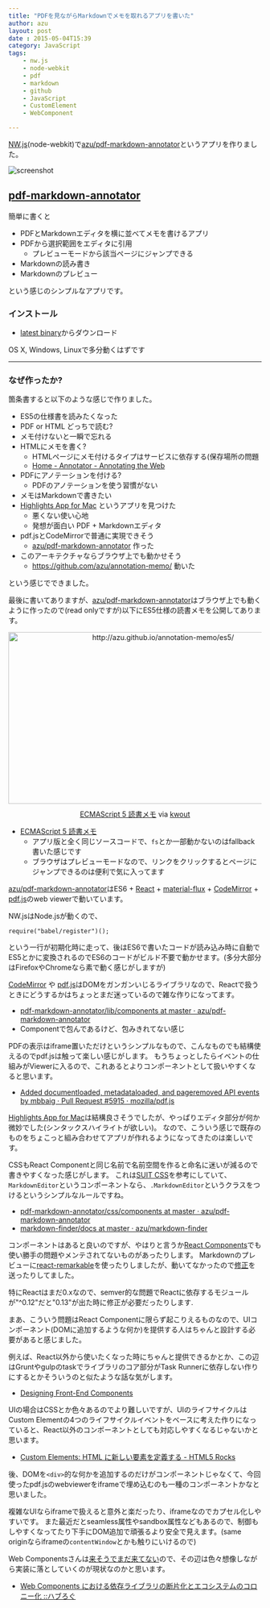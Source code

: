 ```yaml
---
title: "PDFを見ながらMarkdownでメモを取れるアプリを書いた"
author: azu
layout: post
date : 2015-05-04T15:39
category: JavaScript
tags:
    - nw.js
    - node-webkit
    - pdf
    - markdown
    - github
    - JavaScript
    - CustomElement
    - WebComponent

---
```


[NW.js](http://nwjs.io/ "NW.js")(node-webkit)で[azu/pdf-markdown-annotator](https://github.com/azu/pdf-markdown-annotator "azu/pdf-markdown-annotator")というアプリを作りました。

![screenshot](http://efcl.info/wp-content/uploads/2015/05/04-1430721718.png)

## [pdf-markdown-annotator](https://github.com/azu/pdf-markdown-annotator "azu/pdf-markdown-annotator")

簡単に書くと

- PDFとMarkdownエディタを横に並べてメモを書けるアプリ
- PDFから選択範囲をエディタに引用
	- プレビューモードから該当ページにジャンプできる
- Markdownの読み書き
- Markdownのプレビュー

という感じのシンプルなアプリです。

### インストール

- [latest binary](https://github.com/azu/pdf-markdown-annotator/releases/latest)からダウンロード

OS X, Windows, Linuxで多分動くはずです

----

### なぜ作ったか?

箇条書すると以下のような感じで作りました。

- ES5の仕様書を読みたくなった
- PDF or HTML どっちで読む?
- メモ付けないと一瞬で忘れる
- HTMLにメモを書く?
	- HTMLページにメモ付けるタイプはサービスに依存する(保存場所の問題
	- [Home - Annotator - Annotating the Web](http://annotatorjs.org/ "Home - Annotator - Annotating the Web")
- PDFにアノテーションを付ける?
	- PDFのアノテーションを使う習慣がない
- メモはMarkdownで書きたい
- [Highlights App for Mac](http://highlightsapp.net/ "Highlights App for Mac") というアプリを見つけた
	- 悪くない使い心地
	- 発想が面白い PDF + Markdownエディタ
- pdf.jsとCodeMirrorで普通に実現できそう
	- [azu/pdf-markdown-annotator](https://github.com/azu/pdf-markdown-annotator "azu/pdf-markdown-annotator") 作った
- このアーキテクチャならブラウザ上でも動かせそう
	- https://github.com/azu/annotation-memo/ 動いた

という感じでできました。

最後に書いてありますが、[azu/pdf-markdown-annotator](https://github.com/azu/pdf-markdown-annotator "azu/pdf-markdown-annotator")はブラウザ上でも動くように作ったので(read onlyですが)以下にES5仕様の読書メモを公開してあります。

<div class="kwout" style="text-align: center;"><img src="http://kwout.com/cutout/a/it/g9/4x5_bor.jpg" alt="http://azu.github.io/annotation-memo/es5/" title="ECMAScript 5 読書メモ" width="600" height="341" style="border: none;" usemap="#map_aitg94x5" /><map id="map_aitg94x5" name="map_aitg94x5"><area coords="420,192,483,209" href="http://azu.github.io/annotation-memo/es5/Ecma-262_5.1.pdf#page=127&zoom=auto,-101,413" alt="" shape="rect" /></map><p style="margin-top: 10px; text-align: center;"><a href="http://azu.github.io/annotation-memo/es5/">ECMAScript 5 読書メモ</a> via <a href="http://kwout.com/quote/aitg94x5">kwout</a></p></div>

- [ECMAScript 5 読書メモ](http://azu.github.io/annotation-memo/es5/ "ECMAScript 5 読書メモ")
	- アプリ版と全く同じソースコードで、`fs`とか一部動かないのはfallback書いた感じです
	- ブラウザはプレビューモードなので、リンクをクリックするとページにジャンプできるのは便利で気に入ってます

[azu/pdf-markdown-annotator](https://github.com/azu/pdf-markdown-annotator "azu/pdf-markdown-annotator")はES6 + [React](http://facebook.github.io/react/ "React") + [material-flux](https://github.com/azu/material-flux "azu/material-flux") + [CodeMirror](http://codemirror.net/) + [pdf.js](https://github.com/mozilla/pdf.js)のweb viewerで動いています。

NW.jsはNode.jsが動くので、

```
require("babel/register")();
```

という一行が初期化時に走って、後はES6で書いたコードが読み込み時に自動でES5とかに変換されるのでES6のコードがビルド不要で動かせます。(多分大部分はFirefoxやChromeなら素で動く感じがしますが)

[CodeMirror](http://codemirror.net/) や [pdf.js](https://github.com/mozilla/pdf.js)はDOMをガンガンいじるライブラリなので、Reactで扱うときにどうするかはちょっとまだ迷っているので雑な作りになってます。

- [pdf-markdown-annotator/lib/components at master · azu/pdf-markdown-annotator](https://github.com/azu/pdf-markdown-annotator/tree/master/lib/components "pdf-markdown-annotator/lib/components at master · azu/pdf-markdown-annotator")
- Componentで包んであるけど、包みきれてない感じ

PDFの表示はiframe置いただけというシンプルなもので、こんなものでも結構使えるのでpdf.jsは触って楽しい感じがします。
もうちょっとしたらイベントの仕組みがViewerに入るので、これあるとよりコンポーネントとして扱いやすくなると思います。

- [Added documentloaded, metadataloaded, and pageremoved API events by mbbaig · Pull Request #5915 · mozilla/pdf.js](https://github.com/mozilla/pdf.js/pull/5915 "Added documentloaded, metadataloaded, and pageremoved API events by mbbaig · Pull Request #5915 · mozilla/pdf.js")

[Highlights App for Mac](http://highlightsapp.net/ "Highlights App for Mac")は結構良さそうでしたが、やっぱりエディタ部分が何か微妙でした(シンタックスハイライトが欲しい)。
なので、こういう感じで既存のものをちょこっと組み合わせてアプリが作れるようになってきたのは楽しいです。

CSSもReact Componentと同じ名前で名前空間を作ると命名に迷いが減るので書きやすくなった感じがします。
これは[SUIT CSS](http://suitcss.github.io/ "SUIT CSS")を参考にしていて、`MarkdownEditor`というコンポーネントなら、`.MarkdownEditor`というクラスをつけるというシンプルなルールですね。

- [pdf-markdown-annotator/css/components at master · azu/pdf-markdown-annotator](https://github.com/azu/pdf-markdown-annotator/tree/master/css/components "pdf-markdown-annotator/css/components at master · azu/pdf-markdown-annotator")
- [markdown-finder/docs at master · azu/markdown-finder](https://github.com/azu/markdown-finder/tree/master/docs "markdown-finder/docs at master · azu/markdown-finder")

コンポーネントはあると良いのですが、やはりと言うか[React Components](http://react-components.com/ "React Components")でも使い勝手の問題やメンテされてないものがあったりします。
Markdownのプレビューに[react-remarkable](https://github.com/acdlite/react-remarkable "react-remarkable")を使ったりしましたが、動いてなかったので[修正](https://github.com/acdlite/react-remarkable/pull/3 "Update package.json by azu · Pull Request #3 · acdlite/react-remarkable")を送ったりしてました。

特にReactはまだ0.xなので、semver的な問題でReactに依存するモジュールが"^0.12"だと"0.13"が出た時に修正が必要だったりします.

まあ、こういう問題はReact Componentに限らず起こりえるものなので、UIコンポーネント(DOMに追加するような何か)を提供する人はちゃんと設計する必要があると感じました。

例えば、React以外から使いたくなった時にちゃんと提供できるかとか、この辺はGruntやgulpのtaskでライブラリのコア部分がTask Runnerに依存しない作りにするとかそういうのと似たような話な気がします。

- [Designing Front-End Components](http://ponyfoo.com/articles/designing-front-end-components "Designing Front-End Components")

UIの場合はCSSとか色々あるのでより難しいですが、UIのライフサイクルはCustom Elementの4つのライフサイクルイベントをベースに考えた作りになっていると、React以外のコンポーネントとしても対応しやすくなるじゃないかと思います。

- [Custom Elements: HTML に新しい要素を定義する - HTML5 Rocks](http://www.html5rocks.com/ja/tutorials/webcomponents/customelements/ "Custom Elements: HTML に新しい要素を定義する - HTML5 Rocks")

後、DOMを`<div>`的な何かを追加するのだけがコンポーネントじゃなくて、今回使ったpdf.jsのwebviewerをiframeで埋め込むのも一種のコンポーネントかなと思いました。

複雑なUIならiframeで扱えると意外と楽だったり、iframeなのでカプセル化しやすいです。
また最近だとseamless属性やsandbox属性などもあるので、制御もしやすくなってたり下手にDOM追加で頑張るより安全で見えます。(same originならiframeの`contentWindow`とかも触りにいけるので)

Web Componentsさんは[来そうでまだ来てない](http://www.w3.org/2015/04/24-webapps-minutes.html)ので、その辺は色々想像しながら実装に落としていくのが現状なのかと思います。

- [Web Components における依存ライブラリの断片化とエコシステムのコロニー化 ::ハブろぐ](http://havelog.ayumusato.com/develop/webcomponents/e662-web_components_issues.html "Web Components における依存ライブラリの断片化とエコシステムのコロニー化 ::ハブろぐ")